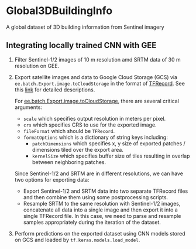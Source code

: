 # Global3DBuildingInfo

A global dataset of 3D building information from Sentinel imagery

## Integrating locally trained CNN with GEE

1. Filter Sentinel-1/2 images of 10 m resolution amd SRTM data of 30 m resolution on GEE.

2. Export satellite images and data to Google Cloud Storage (GCS) via `ee.batch.Export.image.toCloudStorage` in the format of [TFRecord](https://www.tensorflow.org/tutorials/load_data/tfrecord). See this [link](https://developers.google.com/earth-engine/guides/tfrecord#exporting-images) for detailed descriptions.

    For [ee.batch.Export.image.toCloudStorage](https://developers.google.com/earth-engine/apidocs/export-image-tocloudstorage), there are several critical arguments:

    - `scale` which specifies output resolution in meters per pixel.
    - `crs` which specifies CRS to use for the exported image.
    - `fileFormat` which should be `TFRecord`.
    - `formatOptions` which is a dictionary of string keys including:
        - `patchDimensions` which specifies x, y size of exported patches / dimensions tiled over the export area.
        - `kernelSize` which specifies buffer size of tiles resulting in overlap between neighboring patches.

    Since Sentinel-1/2 and SRTM are in different resolutions, we can have two options for exporting data:
    - Export Sentinel-1/2 and SRTM data into two separate TFRecord files and then combine them using some postprocessing scripts.
    - Resample SRTM to the same resolution with Sentinel-1/2 images, concatenate all data into a single image and then export it into a single TFRecord file. In this case, we need to parse and resample samples appropriately during the iteration of the dataset.

3. Perform predictions on the exported dataset using CNN models stored on GCS and loaded by `tf.keras.models.load_model`.
